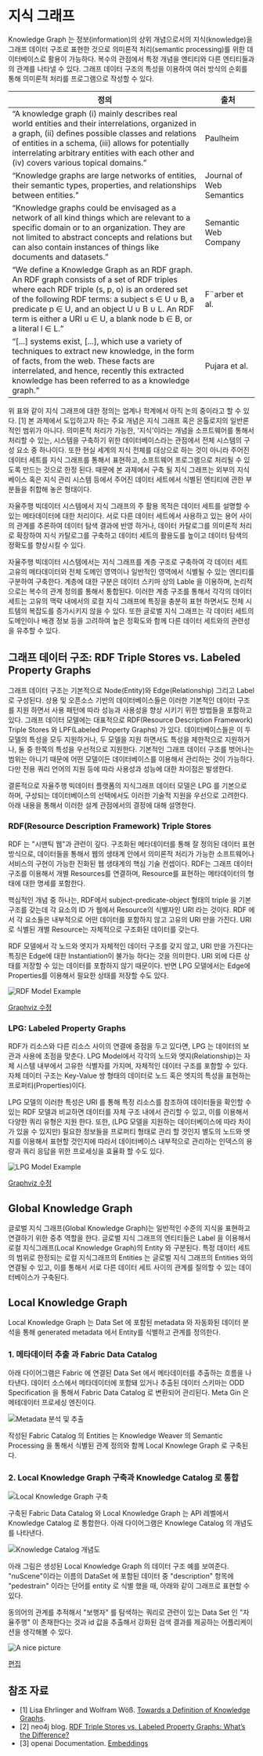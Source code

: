 # 지식 그래프

Knowledge Graph 는 정보(information)의 상위 개념으로서의 지식(knowledge)을 그래프 데이터 구조로 표현한 것으로 의미론적 처리(semantic processing)를 위한 데이터베이스로 활용이 가능하다. 복수의 관점에서 특정 개념을 엔티티와 다른 엔티티들과의 관계를 나타낼 수 있다. 그래프 데이터 구조의 특성을 이용하여 여러 방식의 순회를 통해 의미론적 처리를 프로그램으로 작성할 수 있다.

|정의|출처|
|--------------------|----------|
|“A knowledge graph (i) mainly describes real world entities and their interrelations, organized in a graph, (ii) defines possible classes and relations of entities in a schema, (iii) allows for potentially interrelating arbitrary entities with each other and (iv) covers various topical domains.”|Paulheim|
|“Knowledge graphs are large networks of entities, their semantic types, properties, and relationships between entities.”|Journal of Web Semantics|
|“Knowledge graphs could be envisaged as a network of all kind things which are relevant to a specific domain or to an organization. They are not limited to abstract concepts and relations but can also contain instances of things like documents and datasets.”|Semantic Web Company|
|“We define a Knowledge Graph as an RDF graph. An RDF graph consists of a set of RDF triples where each RDF triple (s, p, o) is an ordered set of the following RDF terms: a subject s ∈ U ∪ B, a predicate p ∈ U, and an object U ∪ B ∪ L. An RDF term is either a URI u ∈ U, a blank node b ∈ B, or a literal l ∈ L.”|F¨arber et al.|
|“[...] systems exist, [...], which use a variety of techniques to extract new knowledge, in the form of facts, from the web. These facts are interrelated, and hence, recently this extracted knowledge has been referred to as a knowledge graph.”|Pujara et al.|


위 표와 같이 지식 그래프에 대한 정의는 업계나 학계에서 아직 논의 중이라고 할 수 있다. \[1\] 본 과제에서 도입하고자 하는 주요 개념은 지식 그래프 혹은 온톨로지의 일반론적인 범위가 아니다. 의미론적 처리가 가능한, '지식'이라는 개념을 소프트웨어를 통해서 처리할 수 있는, 시스템을 구축하기 위한 데이터베이스라는 관점에서 전체 시스템의 구성 요소 중 하나이다. 또한 현실 세계의 지식 전체를 대상으로 하는 것이 아니라 주어진 데이터 세트를 지식 그래프를 통해서 표현하고, 소프트웨어 프로그램으로 처리될 수 있도록 만드는 것으로 한정 된다. 때문에 본 과제에서 구축 될 지식 그래프는 외부의 지식 베이스 혹은 지식 관리 시스템 등에서 주어진 데이터 세트에서 식별된 엔티티에 관한 부분들을 취합해 놓은 형태이다.

자율주행 빅데이터 시스템에서 지식 그래프의 주 활용 목적은 데이터 세트를 설명할 수 있는 메타데이터에 대한 처리이다. 서로 다른 데이터 세트에서 사용하고 있는 용어 사이의 관계를 추론하여 데이터 탐색 결과에 반영 하거나, 데이터 카탈로그를 의미론적 처리로 확장하여 지식 카탈로그를 구축하고 데이터 세트의 활용도를 높이고 데이터 탐색의 정확도를 향상시킬 수 있다.

자율주행 빅데이터 시스템에서는 지식 그래프를 계층 구조로 구축하여 각 데이터 세트 고유의 메타데이터와 전체 도메인 영역이나 일반적인 영역에서 식별될 수 있는 엔티티를 구분하여 구축한다. 계층에 대한 구분은 데이터 스키마 상의 Lable 을 이용하며, 논리적으로는 복수의 관계 정의를 통해서 통합된다. 이러한 계층 구조를 통해서 각각의 데이터 세트는 고유의 맥락 내에서의 로컬 지식 그래프에 특징을 충분히 표현 하면서도 전체 시트템의 복잡도를 증가시키지 않을 수 있다. 또한 글로벌 지식 그래프는 각 데이터 세트의 도메인이나 배경 정보 등을 고려하여 높은 정확도와 함께 다른 데이터 세트와의 관련성을 유추할 수 있다.


## 그래프 데이터 구조: RDF Triple Stores vs. Labeled Property Graphs

그래프 데이터 구조는 기본적으로 Node(Entity)와 Edge(Relationship) 그리고 Label로 구성된다. 상용 및 오픈소스 기반의 데이터베이스들은 이러한 기본적인 데이터 구조를 지원 하면서 사용 패턴에 따라 성능과 사용성을 향상 시키기 위한 방법들을 포함하고 있다.
그래프 데이터 모델에는 대표적으로 RDF(Resource Description Framework) Triple Stores 와 LPF(Labeled Property Graphs) 가 있다. 데이터베이스들은 이 두 모델의 특성을 모두 지원하거나, 두 모델을 지원 하면서도 특성을 제한적으로 지원하거나, 둘 중 한쪽의 특성을 우선적으로 지원한다. 기본적인 그래프 데이터 구조를 벗어나는 범위는 아니기 때문에 어떤 모델이든 데이터베이스를 이용해서 관리하는 것이 가능하다. 다만 전용 쿼리 언어의 지원 등에 따라 사용성과 성능에 대한 차이점은 발생한다.

결론적으로 자율주행 빅데이터 플랫폼의 지식그래프 데이터 모델은 LPG 를 기본으로 하며, 구성되는 데이터베이스의 선택에서도 이러한 기술적 지원을 우선으로 고려한다. 아래 내용을 통해서 이러한 설계 관점에서의 결정에 대해 설명한다.


### RDF(Resource Description Framework) Triple Stores

RDF 는 "시맨틱 웹"과 관련이 깊다. 구조화된 메타데이터를 통해 잘 정의된 데이터 표현 방식으로, 데이터들을 통해서 웹의 생태계 안에서 의미론적 처리가 가능한 소프트웨어나 서비스의 구현이 가능한 진화된 웹 생태계의 핵심 기술 컨셉이다. RDF는 그래프 데이터 구조를 이용해서 개별 Resources를 연결하며, Resource를 표현하는 메타데이터의 형태에 대한 명세를 포함한다.

핵심적인 개념 중 하나는, RDF에서 subject-predicate-object 형태의 triple 을 기본 구조를 갖는데 각 요소의 ID 가 웹에서 Resource의 식별자인 URI 라는 것이다. RDF 에서 각 요소들은 내부적으로 어떤 데이터를 포함하지 않고 고유의 URI 만을 가진다. URI로 식별된 개별 Resource는 자체적으로 구조화된 데이터를 갖는다.

RDF 모델에서 각 노드와 엣지가 자체적인 데이터 구조를 갖지 않고, URI 만을 가진다는 특징은 Edge에 대한 Instantiation이 불가능 하다는 것을 의미한다. URI 외에 다른 상태를 저장할 수 있는 데이터를 포함하지 않기 때문이다. 반면 LPG 모델에서는 Edge에 Properties를 이용해서 필요한 상태를 저장할 수도 있다.

![RDF Model Example](RDF_example.svg)

[Graphviz 수정](http://magjac.com/graphviz-visual-editor/?dot=graph%20SCHEMA%20%7B%0A%09fontname%3D%22Helvetica%2CArial%2Csans-serif%22%0A%09node%20%5Bfontname%3D%22Helvetica%2CArial%2Csans-serif%22%20style%3Dnone%20shape%3Dellipse%5D%0A%09edge%20%5Bfontname%3D%22Helvetica%2CArial%2Csans-serif%22%5D%0A%09layout%3Dneato%0A%09%0A%09node%20%5Blabel%3D%22http%3A%2F%2Fdomain%2Fres-node1%22%5D%20ex1%3B%0A%20%20%20%20node%20%5Blabel%3D%22http%3A%2F%2Fdomain%2Fres-node2%22%5D%20ex2%3B%0A%20%20%20%20node%20%5Blabel%3D%22http%3A%2F%2Fdomain%2Fres-node3%22%5D%20ex3%3B%0A%20%20%20%20%0A%20%20%20%20node%20%5Blabel%3D%22ABCD%40en%22%20shape%3Drectangle%5D%20label1%3B%0A%20%20%20%20node%20%5Blabel%3D%22%EC%98%88%40kr%22%20shape%3Drectangle%5D%20label2%3B%0A%0A%0A%09%20%20%20%20%0A%09node%20%5Bshape%3Dellipse%20fillcolor%3Dnone%20label%3Dundefined%20%5D%3B%0A%09edge%20%5Bcolor%3Dblack%20penwidth%3D2.0%20len%3D2%5D%3B%0A%0A%09ex1%20--%20ex2%20%5Blabel%3D%22http%3A%2F%2Fdomain%2Fres-relation1%22%20%5D%3B%0A%09ex1%20--%20label1%20%5Blabel%3D%22http%3A%2F%2Fwww.w3.org%2F2000%2F01%2Frdf-schema%23label%22%20len%3D4%5D%0A%09ex1%20--%20label2%20%5Blabel%3D%22http%3A%2F%2Fwww.w3.org%2F2000%2F01%2Frdf-schema%23label%22%20len%3D5%5D%0A%09%0A%09ex2%20--%20ex3%20%5Blabel%3D%22http%3A%2F%2Fdomain%2Fres-relation2%22%5D%0A%0A%0A%20%20%20%20overlap%3Dfalse%0A%20%20%20%20fontsize%3D20%3B%0A%09label%20%3D%20%22%5CnRDF%20Example%22%3B%0A%7D)


### LPG: Labeled Property Graphs

RDF가 리소스와 다른 리소스 사이의 연결에 중점을 두고 있다면, LPG 는 데이터의 보관과 사용에 초점을 맞춘다. LPG Model에서 각각의 노드와 엣지(Relationship)는 자체 시스템 내부에서 고유한 식별자를 가지며, 자체적인 데이터 구조를 포함할 수 있다. 자체 데이터 구조는 Key-Value 쌍 형태의 데이터로 노드 혹은 엣지의 특성을 표현하는 프로퍼티(Properties)이다.   

LPG 모델의 이러한 특성은 URI 를 통해 특정 리소스를 참조하여 데이터들을 확인할 수 있는 RDF 모델과 비교하면 데이터를 자체 구조 내에서 관리할 수 있고, 이를 이용해서 다양한 쿼리 유형은 지원 한다. 또한, (LPG 모델을 지원하는 데이터베이스에 따라 차이가 있을 수 있지만) 필요한 정보들을 프로퍼티 형태로 관리 할 것인지 별도의 노드와 엣지를 이용해서 표현할 것인지에 따라서 데이터베이스 내부적으로 관리하는 인덱스의 용량과 쿼리 응답을 위한 프로세싱을 효율화 할 수도 있다.

![LPG Model Example](LPG_example.svg)

[Graphviz 수정](http://magjac.com/graphviz-visual-editor/?dot=graph%20LPG%20%7B%0A%09fontname%3D%22Helvetica%2CArial%2Csans-serif%22%0A%09node%20%5Bfontname%3D%22Helvetica%2CArial%2Csans-serif%22%20shape%3Dellipse%5D%0A%09edge%20%5Bfontname%3D%22Helvetica%2CArial%2Csans-serif%22%5D%0A%09layout%3Dneato%0A%09%0A%09node%20%5Blabel%3D%22Entity%22%20xlabel%3D%22name%3ANode1%5Cl%20%7B%5Cl%20label%3A%20%5BABCD%40en%2C%20%EC%98%88%40kr%5D%20%5Cl%7D%20%5Cl%22%20%5D%20node1%3B%0A%09node%20%5Blabel%3D%22Entity%22%20xlabel%3D%22name%3ANode2%22%20%5D%20node2%3B%0A%09node%20%5Blabel%3D%22Entity%22%20xlabel%3D%22name%3ANode2%22%20%5D%20node3%3B%0A%0A%09edge%20%5Bcolor%3Dblack%20penwidth%3D2.0%20len%3D2%5D%3B%0A%09node1%20--%20node2%20%5Blabel%3D%22relation1%22%20%5D%0A%09node2%20--%20node3%20%5Blabel%3D%22relation2%22%20len%3D3%20%5D%0A%0A%20%20%20%20overlap%3Dfalse%0A%20%20%20%20fontsize%3D20%3B%0A%09label%20%3D%20%22%5CnLPG%20Example%22%3B%0A%7D)


## Global Knowledge Graph

글로벌 지식 그래프(Global Knowledge Graph)는 일반적인 수준의 지식을 표현하고 연결하기 위한 중추 역할을 한다. 글로벌 지식 그래프의 엔티티들은 Label 을 이용해서 로컬 지식그래프(Local Knowledge Graph)의 Entity 와 구분된다. 특정 데이터 세트의 범위로 한정되는 로컬 지식그래프의 Entities 는 글로벌 지식 그래프의 Entities 와의 연결될 수 있고, 이를 통해서 서로 다른 데이터 세트 사이의 관계를 질의할 수 있는 데이터베이스가 구축된다.

## Local Knowledge Graph

Local Knowledge Graph 는 Data Set 에 포함된 metadata 와 자동화된 데이터 분석을 통해 generated metadata 에서 Entity를 식별하고 관계를 정의한다.

### 1. 메타데이터 추출 과 Fabric Data Catalog

아래 다이어그램은 Fabric 에 연결된 Data Set 에서 메타데이터를 추출하는 흐름을 나타낸다. 데이터 소스에서 메타데이터에 포함돼 있거나 추출된 데이터 스키마는 ODD Specification 을 통해서 Fabric Data Catalog 로 변환되어 관리된다. Meta Gin 은 메테데이터 프로세싱 엔진이다.

![Metadata 분석 및 추출](embed:WorkflowBuildingFabricDataCatalog)

작성된 Fabric Catalog 의 Entities 는 Knowledge Weaver 의 Semantic Processing 을 통해서 식별된 관계 정의와 함께 Local Knowlege Graph 로 구축된다. 

### 2. Local Knowledge Graph 구축과 Knowledge Catalog 로 통합

![Local Knowledge  Graph 구축](embed:WorkflowBuildingLocalKnowledgeGraph)

구축된 Fabric Data Catalog 와 Local Knowledge Graph 는 API 레벨에서 Knowledge Catalog 로 통합한다. 아래 다이어그램은 Knowlege Catalog 의 개념도를 나타낸다.

![Knowledge Catalog 개념도](embed:KnowledgeCatalog)

아래 그림은 생성된 Local Knowledge Graph 의 데이터 구조 예를 보여준다. "nuScene"이라는 이름의 DataSet 에 포함된 데이터 중 "description" 항목에 "pedestrain" 이라는 단어를 entity 로 식별 했을 때, 아래와 같이 그래프로 표현할 수 있다.

동의어의 관계를 추적해서 "보행자" 를 탐색하는 쿼리로 관련이 있는 Data Set 인 "자율주행" 이 존재한다는 것과 id 값을 추출해서 강화된 검색 결과를 제공하는 어플리케이션을 생각해볼 수 있다.

![A nice picture](local-knowledge-graph-schema.svg)

[편집](http://magjac.com/graphviz-visual-editor/?dot=graph%20SCHEMA%20%7B%0A%09fontname%3D%22Helvetica%2CArial%2Csans-serif%22%0A%09node%20%5Bfontname%3D%22Helvetica%2CArial%2Csans-serif%22%20style%3Dfilled%20shape%3Dcircle%5D%0A%09edge%20%5Bfontname%3D%22Helvetica%2CArial%2Csans-serif%22%5D%0A%09layout%3Dneato%0A%09%0A%09node%20%5Blabel%3D%22localEntity%22%20fillcolor%3Ddarkslategray1%5D%3B%0A%09%20%20%20%20%7B%0A%09%20%20%20%20%20%20%20%20node%20%5Bxlabel%3D%22name%3APedestrain%22%5D%20pedestrain%0A%09%20%20%20%20%20%20%20%20node%20%5Bxlabel%3D%22name%3APerson%22%5D%20person%0A%09%20%20%20%20%20%20%20%20node%20%5Bxlabel%3D%22name%3AHuman%22%5D%20human%0A%09%20%20%20%20%7D%0A%09%0A%09node%20%5Blabel%3D%22globalEntity%22%20fillcolor%3Ddarkseagreen1%5D%0A%09%20%20%20%20%7B%0A%09%20%20%20%20%20%20%20%20node%20%5Bxlabel%3D%22name%3A%EB%B3%B4%ED%96%89%EC%9E%90%22%5D%20%EB%B3%B4%ED%96%89%EC%9E%90%0A%09%20%20%20%20%7D%0A%09%20%20%20%20%0A%09node%20%5Bshape%3Dellipse%20fillcolor%3Dgray100%20label%3D%22Dataset%22%5D%3B%0A%20%20%20%20%09%7B%0A%09%20%20%20%20%20%20%20%20node%20%5Bxlabel%3D%22name%3AnuScene%5Cn%20id%3A123-4567-432%22%20%5D%20nuScene%3B%20%0A%09%20%20%20%20%20%20%20%20node%20%5Bxlabel%3D%22name%3A%EC%9E%90%EC%9C%A8%EC%A3%BC%ED%96%89%EB%8D%B0%EC%9D%B4%ED%84%B0%ED%95%99%EC%8A%B5%EB%8D%B0%EC%9D%B4%ED%84%B0%5Cn%20id%3A321-3338-124%22%5D%20dsCustom%3B%0A%09%20%20%20%20%7D%0A%09%20%20%20%20%0A%09node%20%5Bshape%3Dellipse%20fillcolor%3Dnone%20label%3Dundefined%20%5D%3B%0A%09edge%20%5Bcolor%3Dblack%20penwidth%3D2.0%20len%3D4%5D%3B%0A%0A%09pedestrain%20--%20person%20%5Blabel%3D%22IS_RELATED_WITH%22%5D%3B%0A%09pedestrain%20--%20%EB%B3%B4%ED%96%89%EC%9E%90%20%5Blabel%3D%22IS_SYNONYMS%22%5D%3B%0A%09%0A%09pedestrain%20--%20nuScene%20%5Blabel%3D%22PART_OF%22%20len%3D3%5D%0A%09person%20--%20nuScene%20%5Blabel%3D%22PART_OF%22%20len%3D3%5D%0A%09%0A%09human%20--%20dsCustom%20%5Blabel%3D%22PART_OF%22%20len%3D3%5D%0A%20%20%20%20%EB%B3%B4%ED%96%89%EC%9E%90%20--%20human%20%5Blabel%3D%22IS_SYNONYMS%22%5D%0A%0A%20%20%20%20overlap%3Dfalse%0A%20%20%20%20fontsize%3D20%3B%0A%09label%20%3D%20%22%5CnLocal%20Knowledge%20Graph%20Schema%20Example%22%3B%0A%7D)

## 참조 자료
- \[1\] Lisa Ehrlinger and Wolfram Wöß. [Towards a Definition of Knowledge Graphs](https://ceur-ws.org/Vol-1695/paper4.pdf).
- \[2\] neo4j blog. [RDF Triple Stores vs. Labeled Property Graphs: What’s the Difference?](https://neo4j.com/blog/rdf-triple-store-vs-labeled-property-graph-difference/)
- \[3\] openai Documentation. [Embeddings](https://platform.openai.com/docs/guides/embeddings)
